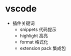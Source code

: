 # vscode 

- 插件关键词
    - snippets 代码提示
    - highlight 高亮
    - format 格式化
    -  extension pack 集成包
